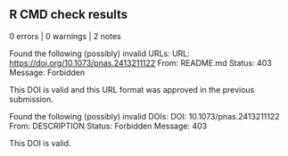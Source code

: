 ## R CMD check results

0 errors | 0 warnings | 2 notes

  Found the following (possibly) invalid URLs:
    URL: https://doi.org/10.1073/pnas.2413211122
      From: README.md
      Status: 403
      Message: Forbidden
      
This DOI is valid and this URL format was approved in the previous submission. 
  
  Found the following (possibly) invalid DOIs:
    DOI: 10.1073/pnas.2413211122
      From: DESCRIPTION
      Status: Forbidden
      Message: 403
      
This DOI is valid. 
